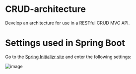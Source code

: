 # CRUD-architecture
Develop an architecture for use in a RESTful CRUD MVC API.

# Settings used in Spring Boot
Go to the [Spring Initializr site](https://start.spring.io/) and enter the following settings:

![image](https://github.com/user-attachments/assets/b4533d48-fb36-4efa-a649-9a56c2a8db00)


